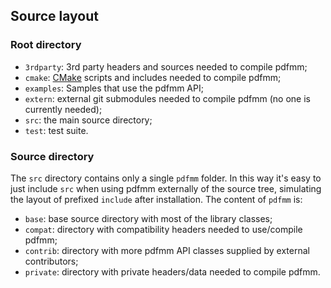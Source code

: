 ## Source layout

### Root directory

- `3rdparty`: 3rd party headers and sources needed to compile pdfmm;
- `cmake`: [CMake](https://cmake.org/) scripts and includes needed to compile pdfmm;
- `examples`: Samples that use the pdfmm API;
- `extern`: external git submodules needed to compile pdfmm (no one is currently needed); 
- `src`: the main source directory;
- `test`: test suite.

### Source directory
The `src` directory contains only a single `pdfmm` folder.
In this way it's easy to just include `src` when using pdfmm
externally of the source tree, simulating the layout of prefixed
`include` after installation. The content of `pdfmm` is:

- `base`: base source directory with most of the library classes;
- `compat`: directory with compatibility headers needed to use/compile pdfmm;
- `contrib`: directory with more pdfmm API classes supplied by external contributors;
- `private`: directory with private headers/data needed to compile pdfmm.
